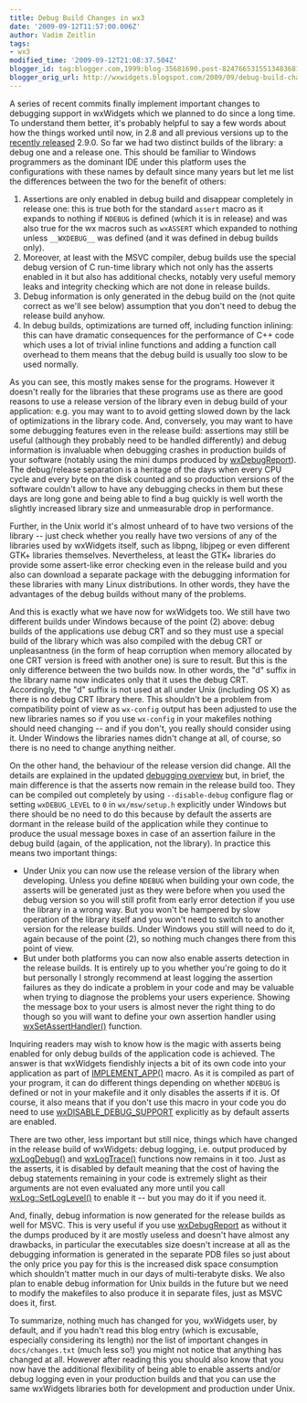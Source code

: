 ```yaml
---
title: Debug Build Changes in wx3
date: '2009-09-12T11:57:00.006Z'
author: Vadim Zeitlin
tags:
- wx3
modified_time: '2009-09-12T21:08:37.504Z'
blogger_id: tag:blogger.com,1999:blog-35681690.post-8247665315513483681
blogger_orig_url: http://wxwidgets.blogspot.com/2009/09/debug-build-changes-in-wx3.html
---
```


A series of recent commits finally implement important changes to debugging
support in wxWidgets which we planned to do since a long time. To understand
them better, it's probably helpful to say a few words about how the things
worked until now, in 2.8 and all previous versions up to the [recently released]
2.9.0. So far we had two distinct builds of the library: a debug one and a
release one. This should be familiar to Windows programmers as the dominant IDE
under this platform uses the configurations with these names by default since
many years but let me list the differences between the two for the benefit of
others:

[recently released]: https://groups.google.com/forum/#!topic/wx-announce/Gl7LVGNebFw

1.  Assertions are only enabled in debug build and disappear completely in
    release one: this is true both for the standard `assert` macro as it expands
    to nothing if `NDEBUG` is defined (which it is in release) and was also true
    for the wx macros such as `wxASSERT` which expanded to nothing unless
    `__WXDEBUG__` was defined (and it was defined in debug builds only).
2.  Moreover, at least with the MSVC compiler, debug builds use the special
    debug version of C run-time library which not only has the asserts enabled
    in it but also has additional checks, notably very useful memory leaks and
    integrity checking which are not done in release builds.
3.  Debug information is only generated in the debug build on the (not quite
    correct as we'll see below) assumption that you don't need to debug the
    release build anyhow.
4.  In debug builds, optimizations are turned off, including function inlining:
    this can have dramatic consequences for the performance of C++ code which
    uses a lot of trivial inline functions and adding a function call overhead
    to them means that the debug build is usually too slow to be used normally.

As you can see, this mostly makes sense for the programs. However it doesn't
really for the libraries that these programs use as there are good reasons to
use a release version of the library even in debug build of your application:
e.g. you may want to to avoid getting slowed down by the lack of optimizations
in the library code. And, conversely, you may want to have some debugging
features even in the release build: assertions may still be useful (although
they probably need to be handled differently) and debug information is
invaluable when debugging crashes in production builds of your software (notably
using the mini dumps produced by [wxDebugReport]). The debug/release separation
is a heritage of the days when every CPU cycle and every byte on the disk
counted and so production versions of the software couldn't allow to have any
debugging checks in them but these days are long gone and being able to find a
bug quickly is well worth the slightly increased library size and unmeasurable
drop in performance.

[wxDebugReport]: http://docs.wxwidgets.org/trunk/classwx_debug_report.html

Further, in the Unix world it's almost unheard of to have two versions of the
library -- just check whether you really have two versions of any of the
libraries used by wxWidgets itself, such as libpng, libjpeg or even different
GTK+ libraries themselves. Nevertheless, at least the GTK+ libraries do provide
some assert-like error checking even in the release build and you also can
download a separate package with the debugging information for these libraries
with many Linux distributions. In other words, they have the advantages of the
debug builds without many of the problems.

And this is exactly what we have now for wxWidgets too. We still have two
different builds under Windows because of the point (2) above: debug builds of
the applications use debug CRT and so they must use a special build of the
library which was also compiled with the debug CRT or unpleasantness (in the
form of heap corruption when memory allocated by one CRT version is freed with
another one) is sure to result. But this is the only difference between the two
builds now. In other words, the "d" suffix in the library name now indicates
only that it uses the debug CRT. Accordingly, the "d" suffix is not used at all
under Unix (including OS X) as there is no debug CRT library there. This
shouldn't be a problem from compatibility point of view as `wx-config` output
has been adjusted to use the new libraries names so if you use `wx-config` in
your makefiles nothing should need changing -- and if you don't, you really
should consider using it. Under Windows the libraries names didn't change at
all, of course, so there is no need to change anything neither.

On the other hand, the behaviour of the release version did change. All the
details are explained in the updated [debugging overview] but, in brief, the
main difference is that the asserts now remain in the release build too. They
can be compiled out completely by using `--disable-debug` configure flag or
setting `wxDEBUG_LEVEL` to `0` in `wx/msw/setup.h` explicitly under Windows but
there should be no need to do this because by default the asserts are dormant in
the release build of the application while they continue to produce the usual
message boxes in case of an assertion failure in the debug build (again, of the
application, not the library). In practice this means two important things:

[debugging overview]: http://docs.wxwidgets.org/trunk/overview_debugging.html

*   Under Unix you can now use the release version of the library when
    developing. Unless you define `NDEBUG` when building your own code, the
    asserts will be generated just as they were before when you used the debug
    version so you will still profit from early error detection if you use the
    library in a wrong way. But you won't be hampered by slow operation of the
    library itself and you won't need to switch to another version for the
    release builds. Under Windows you still will need to do it, again because of
    the point (2), so nothing much changes there from this point of view.
*   But under both platforms you can now also enable asserts detection in the
    release builds. It is entirely up to you whether you're going to do it but
    personally I strongly recommend at least logging the assertion failures as
    they do indicate a problem in your code and may be valuable when trying to
    diagnose the problems your users experience. Showing the message box to your
    users is almost never the right thing to do though so you will want to
    define your own assertion handler using [wxSetAssertHandler()] function.

[wxSetAssertHandler()]: http://docs.wxwidgets.org/trunk/group__group__funcmacro__debug.html#g7a8443c97e45d2943f03769aaa787376

Inquiring readers may wish to know how is the magic with asserts being enabled
for only debug builds of the application code is achieved. The answer is that
wxWidgets fiendishly injects a bit of its own code into your application as part
of [IMPLEMENT_APP()] macro. As it is compiled as part of your program, it can do
different things depending on whether `NDEBUG` is defined or not in your
makefile and it only disables the asserts if it is. Of course, it also means
that if you don't use this macro in your code you do need to use
[wxDISABLE_DEBUG_SUPPORT] explicitly as by default asserts are enabled.

[IMPLEMENT_APP()]: http://docs.wxwidgets.org/trunk/group__group__funcmacro__rtti.html#g7d79b7b778032bc4e2712dcf16943d72
[wxDISABLE_DEBUG_SUPPORT]: http://docs.wxwidgets.org/trunk/group__group__funcmacro__debug.html#g8db18cbe95b3b42c3017a8bf048b0839

There are two other, less important but still nice, things which have changed in
the release build of wxWidgets: debug logging, i.e. output produced by
[wxLogDebug()] and [wxLogTrace()] functions now remains in it too. Just as the
asserts, it is disabled by default meaning that the cost of having the debug
statements remaining in your code is extremely slight as their arguments are not
even evaluated any more until you call [wxLog::SetLogLevel()] to enable it --
but you may do it if you need it.

[wxLogDebug()]: http://docs.wxwidgets.org/trunk/group__group__funcmacro__log.html#g9c530ae20eb423744f90874d2c97d02b
[wxLogTrace()]: http://docs.wxwidgets.org/trunk/group__group__funcmacro__log.html#ge28a46b220921cd87a6f75f0842294c5
[wxLog::SetLogLevel()]: http://docs.wxwidgets.org/trunk/classwx_log.html#4ea68379469ca27f645d5f91c2d42b3b

And, finally, debug information is now generated for the release builds as well
for MSVC. This is very useful if you use [wxDebugReport] as without it the dumps
produced by it are mostly useless and doesn't have almost any drawbacks, in
particular the executables size doesn't increase at all as the debugging
information is generated in the separate PDB files so just about the only price
you pay for this is the increased disk space consumption which shouldn't matter
much in our days of multi-terabyte disks. We also plan to enable debug
information for Unix builds in the future but we need to modify the makefiles to
also produce it in separate files, just as MSVC does it, first.

[wxDebugReport]: http://docs.wxwidgets.org/trunk/classwx_debug_report.html

To summarize, nothing much has changed for you, wxWidgets user, by default, and
if you hadn't read this blog entry (which is excusable, especially considering
its length) nor the list of important changes in `docs/changes.txt` (much less
so!) you might not notice that anything has changed at all. However after
reading this you should also know that you now have the additional flexibility
of being able to enable asserts and/or debug logging even in your production
builds and that you can use the same wxWidgets libraries both for development
and production under Unix.
